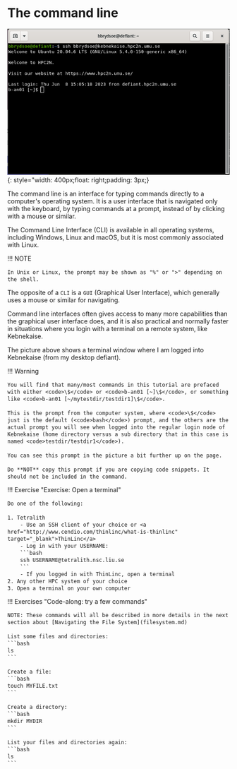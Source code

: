 # The command line

![Terminal](images/terminal.png){: style="width: 400px;float: right;padding: 3px;}

The command line is an interface for typing commands directly to a computer's operating system. It is a user interface that is navigated only with the keyboard, by typing commands at a prompt, instead of by clicking with a mouse or similar. 

The Command Line Interface (CLI) is available in all operating systems, including Windows, Linux and macOS, but it is most commonly associated with Linux. 

!!! NOTE 

    In Unix or Linux, the prompt may be shown as "%" or ">" depending on the shell.

The opposite of a <code>CLI</code> is a <code>GUI</code> (Graphical User Interface), which generally uses a mouse or similar for navigating. 

Command line interfaces often gives access to many more capabilities than the graphical user interface does, and it is also practical and normally faster in situations where you login with a terminal on a remote system, like Kebnekaise. 

The picture above shows a terminal window where I am logged into Kebnekaise (from my desktop defiant). 

!!! Warning 

    You will find that many/most commands in this tutorial are prefaced with either <code>\$</code> or <code>b-an01 [~]\$</code>, or something like <code>b-an01 [~/mytestdir/testdir1]\$</code>. 

    This is the prompt from the computer system, where <code>\$</code> just is the default (<code>bash</code>) prompt, and the others are the actual prompt you will see when logged into the regular login node of Kebnekaise (home directory versus a sub directory that in this case is named <code>testdir/testdir1</code>).

    You can see this prompt in the picture a bit further up on the page. 

    Do **NOT** copy this prompt if you are copying code snippets. It should not be included in the command. 

!!! Exercise "Exercise: Open a terminal" 

    Do one of the following: 

    1. Tetralith
        - Use an SSH client of your choice or <a href="http://www.cendio.com/thinlinc/what-is-thinlinc" target="_blank">ThinLinc</a>
        - Log in with your USERNAME: 
        ```bash
        ssh USERNAME@tetralith.nsc.liu.se
        ```
        - If you logged in with ThinLinc, open a terminal
    2. Any other HPC system of your choice
    3. Open a terminal on your own computer 

!!! Exercises "Code-along: try a few commands"

    NOTE: These commands will all be described in more details in the next section about [Navigating the File System](filesystem.md) 

    List some files and directories:
    ```bash
    ls
    ```

    Create a file:
    ```bash
    touch MYFILE.txt
    ```

    Create a directory:
    ```bash
    mkdir MYDIR
    ```

    List your files and directories again: 
    ```bash
    ls
    ```
 
